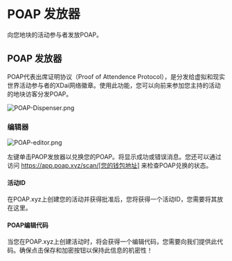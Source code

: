 # POAP 发放器
向您地块的活动参与者发放POAP。

## POAP 发放器

POAP代表出席证明协议（Proof of Attendence Protocol），是分发给虚拟和现实世界活动参与者的XDai网络徽章。使用此功能，您可以向前来参加您主持的活动的地块访客分发POAP。

![POAP-Dispenser.png](https://cdn.discordapp.com/attachments/431671342044020749/976201122337423390/unknown.png)

### 编辑器

![POAP-editor.png](https://cdn.discordapp.com/attachments/469095615654002688/976929932708040806/unknown.png)

左键单击PAOP发放器以兑换您的POAP。将显示成功或错误消息。您还可以通过访问 https://app.poap.xyz/scan/[您的钱包地址] 来检查POAP兑换的状态。

#### 活动ID

在POAP.xyz上创建您的活动并获得批准后，您将获得一个活动ID，您需要将其放在这里。

#### POAP编辑代码

当您在POAP.xyz上创建活动时，将会获得一个编辑代码，您需要向我们提供此代码。确保点击保存和加密按钮以保持此信息的机密性！